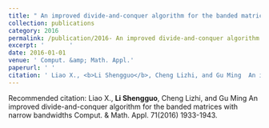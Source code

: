 ```yaml
---
title: " An improved divide-and-conquer algorithm for the banded matrices with narrow bandwidths"
collection: publications
category: 2016
permalink: /publication/2016- An improved divide-and-conquer algorithm for the banded matrices with narrow bandwidths
excerpt: '       '
date: 2016-01-01
venue: ' Comput. &amp; Math. Appl.'
paperurl: ' '
citation: ' Liao X., <b>Li Shengguo</b>, Cheng Lizhi, and Gu Ming  An improved divide-and-conquer algorithm for the banded matrices with narrow bandwidths Comput. &amp; Math. Appl. 71(2016) 1933-1943.'
---
```



Recommended citation:  Liao X., <b>Li Shengguo</b>, Cheng Lizhi, and Gu Ming  An improved divide-and-conquer algorithm for the banded matrices with narrow bandwidths Comput. & Math. Appl. 71(2016) 1933-1943.